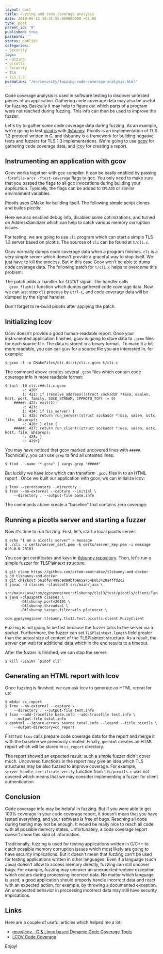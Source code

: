 ```yaml
---
layout: post
title: Fuzzing and code coverage analysis
date: 2018-06-13 19:31:55.000000000 +01:00
type: post
parent_id: '0'
published: true
password: ''
status: publish
categories:
- Security
tags:
- Fuzzing
- picotls
- Security
- TLS
- TLS 1.3
permalink: "/en/security/fuzzing-code-coverage-analysis.html"
---
```

Code coverage analysis is used in software testing to discover untested pieces of an application. Gathering code coverage data may also be useful for fuzzing. Basically it may help to figure out which parts of a program were not reached during fuzzing. This info can then be used to improve the fuzzer.

Let's try to gather some code coverage data during fuzzing. As an example, we're going to test [picotls](https://github.com/h2o/picotls) with [tlsbunny](https://github.com/artem-smotrakov/tlsbunny). Picotls is an implementation of TLS 1.3 protocol written in C, and tlsbunny&nbsp;is a framework for building negative tests and fuzzers for TLS 1.3 implementations. We're going to use [gcov](https://gcc.gnu.org/onlinedocs/gcc-8.1.0/gcc/Gcov.html) for gathering code coverage data, and [lcov](http://ltp.sourceforge.net/coverage/lcov.php) for creating a report.

## Instrumenting an application with gcov

Gcov works together with gcc compiler. It can be easily enabled by passing `-fprofile-arcs -ftest-coverage` flags to gcc. You only need to make sure that you passed the flags to all gcc invocations during building your application. Typically, the flags can be added to `CFLAGS` or similar environment variables.

Picotls uses CMake for building itself. The following simple script clones and builds picotls:  
<script src="https://gist.github.com/artem-smotrakov/54bd586cde7d6a99b69f781835873e23.js"></script>  
Here we also enabled debug info, disabled some optimizations, and turned on AddressSanitizer which can help to catch various memory corruption issues.

For testing, we are going to use `cli`&nbsp;program which can start a simple TLS 1.3 server based on picotls. The sources of `cli`&nbsp;can be found at `t/cli.c`.

Gcov normally dumps code coverage data when a program finishes. `cli` is a very simple server which doesn't provide a graceful way to stop itself. We just have to kill the process. But in this case Gcov won't be able to dump code coverage data. The following patch for `t/cli.c`&nbsp;helps to overcome this problem:

<script src="https://gist.github.com/artem-smotrakov/ada29fd193cf3805c484fe3359c88b97.js"></script>

The patch adds a&nbsp; handler for `SIGINT`&nbsp;signal. The handler calls `__gcov_flush()`&nbsp;function which dumps gathered code coverage data. Now we can just stop `cli`&nbsp;process by `Ctrl-C`, and code coverage data will be dumped by the signal handler.

Don't forget to re-build picotls after applying the patch.

## Initializing lcov

Gcov doesn't provide a good human-readable report. Once your instrumented application finishes, gcov is going to store data to&nbsp;`.gcno`&nbsp;files for each source file. The data is stored in a binary format.&nbsp;&nbsp;To make it a bit more readable, you can call `gcov`&nbsp;for a source file you are interested in, for example:

```
$ gcov -l -o CMakeFiles/cli.dir/t/cli.c.gcno t/cli.c
```

The command above creates several `.gcov`&nbsp;files which contain code coverage info in more readable format:

```
$ tail -10 cli.c##cli.c.gcov
        -: 420:
        1: 421: if (resolve_address((struct sockaddr *)&sa, &salen, host, port, family, SOCK_STREAM, IPPROTO_TCP) != 0)
    #####: 422: exit(1);
        -: 423:
        1: 424: if (is_server) {
        1: 425: return run_server((struct sockaddr *)&sa, salen, &ctx, file, &hsprop);
        -: 426: } else {
    #####: 427: return run_client((struct sockaddr *)&sa, salen, &ctx, host, file, &hsprop);
        -: 428: }
        -: 429:}
```

You may have noticed that gcov marked uncovered lines with `#####`. Technically, you can use `grep` to find all untested lines:

```
$ find . -name "*.gcov" | xargs grep "#####"
```

But luckily we have lcov which can transform `.gcov`&nbsp;files in to an HTML report . Once we built our application with gcov, we can initialize lcov:

```
$ lcov --zerocounters --directory .
$ lcov --no-external --capture --initial \
	--directory . --output-file base.info
```

The commands above create a "baseline" that contains zero coverage.

## Running a picotls server and starting a fuzzer

Now it's time to run fuzzing. First, let's start a local picotls server:

```
$ echo "I am a picotls server" > message
$ ./cli -c certs/server_cert.pem -k certs/server_key.pem -i message 0.0.0.0 20101
```

You can get certificates and keys in [tlsbunny repository](https://github.com/artem-smotrakov/tlsbunny/tree/master/certs). Then, let's run a simple fuzzer for TLSPlaintext structure:

```
$ git clone https://github.com/artem-smotrakov/tlsbunny-and-docker
$ cd tlsbunny-and-docker
$ git checkout 561df07499ced89bf0e659754b0b3428a4ffd2c2
$ javac -d classes -classpath src/main/java \
      src/main/java/com/gypsyengineer/tlsbunny/tls13/test/picotls/client/FuzzyClient.java
$ java -classpath classes \
       -Dtlsbunny.port=20101 \
       -Dtlsbunny.threads=1 \
       -Dtlsbunny.target.filter=tls_plaintext \
                com.gypsyengineer.tlsbunny.tls13.test.picotls.client.FuzzyClient
```

Fuzzing is not going to be fast because the fuzzer talks to the server via a socket. Furthermore, the fuzzer can set&nbsp;`TLSPlaintext.length` field greater than the actual size of content of the TLSPlaintext structure. As a result, the server can wait for additional data which in the end results to a timeout.

After the fuzzer is finished, we can stop the server:

```
$ kill -SIGINT `pidof cli`
```

## Generating an HTML report with lcov

Once fuzzing is finished, we can ask lcov to generate an HTML report for us:

```
$ mkdir cc_report
$ lcov --no-external --capture \
	--directory . --output-file test.info
$ lcov --add-tracefile base.info --add-tracefile test.info \
    --output-file total.info
$ genhtml --ignore-errors source total.info --legend --title picotls \
    --output-directory=cc_report
```

First two `lcov` calls prepare code coverage data for the report and merge it with the baseline we previously created. Finally, `genhtml` creates an HTML report which will be stored in `cc_report`&nbsp;directory.

The report showed an expected result: such a simple fuzzer didn't cover much. Uncovered functions in the report may give an idea which TLS structures may be also fuzzed to improve coverage. For example, `server_handle_certificate_verify` function from `lib/picotls.c` was not covered which means that we may consider implementing a fuzzer for client authentication.

## Conclusion

Code coverage info may be helpful in fuzzing. But if you were able to get 100% coverage in your code coverage report, it doesn't mean that you have tested everything, and your software is free of bugs. Reaching all code during testing may not be enough. It would be really nice to reach all code with all possible memory states. Unfortunately, a code coverage report doesn't show this kind of information.

Traditionally, fuzzing is used for testing applications written in C/C++ to catch possible memory corruption issues which most likely are going to have security implications. But it doesn't mean that fuzzing can't be used for testing applications written in other languages. Even if a language (such Java) doesn't allow to access memory directly, fuzzing can still uncover bugs. For example, fuzzing may uncover an unexpected runtime exception which occurs during processing incorrect data.&nbsp;No matter which language is used, a good application should properly handle incorrect data and react with an expected action, for example, by throwing a documented exception. An unexpected behavior in processing incorrect data may still have security implications.

## Links

Here are a couple of useful articles which helped me a lot:

- [gcov/lcov - C & Linux based Dynamic Code Coverage Tools](http://techvolve.blogspot.com/2014/03/gcovlcov-c-linux-dyanmic-code-coverage.html)
- [LCOV Code Coverage](https://wiki.documentfoundation.org/Development/Lcov)

Enjoy!

